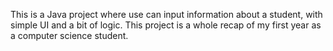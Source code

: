 This is a Java project where use can input information about a student, with simple UI and a bit of logic.
This project is a whole recap of my first year as a computer science student.
